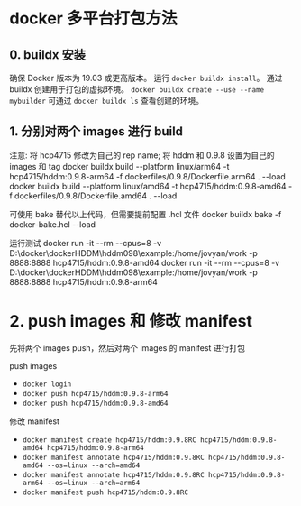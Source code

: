 # docker 多平台打包方法

## 0. buildx 安装
确保 Docker 版本为 19.03 或更高版本。
运行 `docker buildx install`。
通过 buildx 创建用于打包的虚拟环境。 `docker buildx create --use --name mybuilder`
可通过 `docker buildx ls` 查看创建的环境。

## 1. 分别对两个 images 进行 build
注意: 将 hcp4715 修改为自己的 rep name; 将 hddm 和 0.9.8 设置为自己的 images 和 tag
docker buildx build --platform linux/arm64 -t hcp4715/hddm:0.9.8-arm64 -f dockerfiles/0.9.8/Dockerfile.arm64 . --load
docker buildx build --platform linux/amd64 -t hcp4715/hddm:0.9.8-amd64 -f dockerfiles/0.9.8/Dockerfile.amd64 . --load

可使用 bake 替代以上代码，但需要提前配置 .hcl 文件
docker buildx bake -f docker-bake.hcl --load

运行测试
docker run -it --rm --cpus=8 -v D:\docker\dockerHDDM\hddm098\example:/home/jovyan/work -p 8888:8888 hcp4715/hddm:0.9.8-amd64
docker run -it --rm --cpus=8 -v D:\docker\dockerHDDM\hddm098\example:/home/jovyan/work -p 8888:8888 hcp4715/hddm:0.9.8-arm64


# 2. push images 和 修改 manifest

先将两个 images push，然后对两个 images 的 manifest 进行打包

push images
- `docker login`
- `docker push hcp4715/hddm:0.9.8-arm64`
- `docker push hcp4715/hddm:0.9.8-amd64`

修改 manifest
- `docker manifest create hcp4715/hddm:0.9.8RC hcp4715/hddm:0.9.8-amd64 hcp4715/hddm:0.9.8-arm64`
- `docker manifest annotate hcp4715/hddm:0.9.8RC hcp4715/hddm:0.9.8-amd64 --os=linux --arch=amd64`
- `docker manifest annotate hcp4715/hddm:0.9.8RC hcp4715/hddm:0.9.8-arm64 --os=linux --arch=arm64`
- `docker manifest push hcp4715/hddm:0.9.8RC`